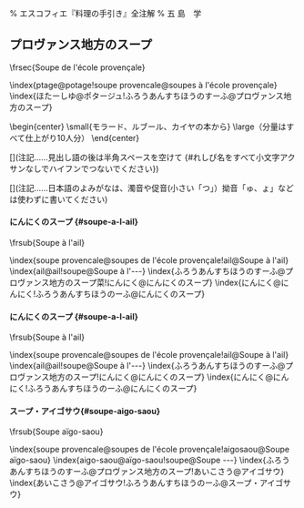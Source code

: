 % エスコフィエ『料理の手引き』全注解
% 五 島　学


[](原稿下準備)
[](未、原文対照チェック)
[](未、日本語表現校正)
[](未、その他修正)
[](未、原稿最終校正)



## プロヴァンス地方のスープ

\frsec{Soupe de l'école provençale}

\index{ptage@potage!soupe provencale@soupes à l'école provençale}
\index{ほたーしゆ@ポタージュ!ふろうあんすちほうのすーふ@プロヴァンス地方のスープ}

\begin{center}
\small{モラード、ルブール、カイヤの本から}
\large（分量はすべて仕上がり10人分）
\end{center}




[](コメント……この上の部分は無視してください。この下からスタートしてください。)

[](注記……見出し語の後は半角スペースを空けて {#れしぴ名をすべて小文字アクサンなしでハイフンでつないでください})

[](注記……フランス語の見出しは原則単数形でお願いします。また、@の前つまりソート用よみがなはアクサンなし、すべて小文字でお願いします)

[](注記……日本語のよみがなは、濁音や促音(小さい「つ」）拗音「ゅ、ょ」などは使わずに書いてください)




#### にんにくのスープ {#soupe-a-l-ail}

\frsub{Soupe à l'ail}

\index{soupe provencale@soupes de l'école provençale!ail@Soupe à l'ail}
\index{ail@ail!soupe@Soupe à l'---}
\index{ふろうあんすちほうのすーふ@プロヴァンス地方のスープ菜!にんにく@にんにくのスープ}
\index{にんにく@にんにく!ふろうあんすちほうのーふ@にんにくのスープ}










#### にんにくのスープ {#soupe-a-l-ail}

\frsub{Soupe à l'ail}

\index{soupe provencale@soupes de l'école provençale!ail@Soupe à l'ail}
\index{ail@ail!soupe@Soupe à l'---}
\index{ふろうあんすちほうのすーふ@プロヴァンス地方のスープ!にんにく@にんにくのスープ}
\index{にんにく@にんにく!ふろうあんすちほうのーふ@にんにくのスープ}





#### スープ・アイゴサウ{#soupe-aigo-saou}

\frsub{Soupe aïgo-saou}

\index{soupe provencale@soupes de l'école provençale!aigosaou@Soupe aïgo-saou}
\index{aigo-saou@aïgo-saou!soupe@Soupe ---}
\index{ふろうあんすちほうのすーふ@プロヴァンス地方のスープ!あいこさう@アイゴサウ}
\index{あいこさう@アイゴサウ!ふろうあんすちほうのーふ@スープ・アイゴサウ}

